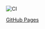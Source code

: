 ![CI](https://github.com/selivados/AHJ-HW-9_Collapse/actions/workflows/web.yml/badge.svg)

[GitHub Pages](https://selivados.github.io/AHJ-HW-9_Collapse/)

